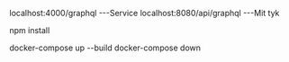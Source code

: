localhost:4000/graphql ---Service
localhost:8080/api/graphql ---Mit tyk

npm install

docker-compose up --build
docker-compose down
